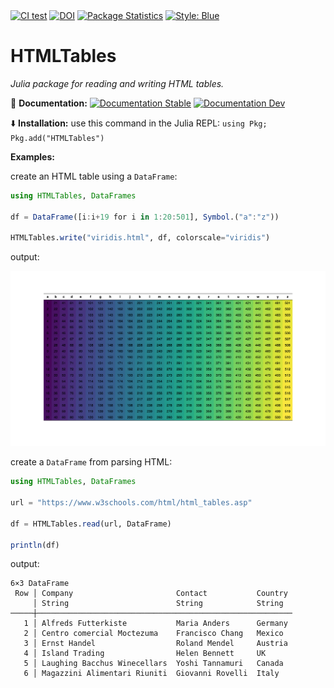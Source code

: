 <div>
<a href="https://github.com/cecoeco/HTMLTables.jl/actions/workflows/CI.yml"><img alt="CI test" src="https://github.com/cecoeco/HTMLTables.jl/actions/workflows/CI.yml/badge.svg"></a>
<a href="https://zenodo.org/doi/10.5281/zenodo.11253769"><img src="https://zenodo.org/badge/779591300.svg" alt="DOI"></a>
<a href="https://juliapkgstats.com/pkg/HTMLTables"><img src="https://img.shields.io/badge/dynamic/json?url=http%3A%2F%2Fjuliapkgstats.com%2Fapi%2Fv1%2Fmonthly_downloads%2FHTMLTables&query=total_requests&suffix=%2Fmonth&label=Downloads" alt="Package Statistics"></a>
<a href="https://github.com/JuliaDiff/BlueStyle"><img alt="Style: Blue" src="https://img.shields.io/badge/code%20style-blue-4495d1.svg"></a>

</div>

# HTMLTables

<i>Julia package for reading and writing HTML tables.</i>

:book: **Documentation:** <a href="https://cecoeco.github.io/HTMLTables.jl/stable/"><img src="https://img.shields.io/badge/docs-stable-aquamarine.svg" alt="Documentation Stable" /></a> <a href="https://cecoeco.github.io/HTMLTables.jl/dev/"><img src="https://img.shields.io/badge/docs-dev-aquamarine.svg" alt="Documentation Dev"></a>

:arrow_down: **Installation:** use this command in the Julia REPL: `using Pkg; Pkg.add("HTMLTables")`

**Examples:**

create an HTML table using a `DataFrame`:

```julia
using HTMLTables, DataFrames

df = DataFrame([i:i+19 for i in 1:20:501], Symbol.("a":"z"))

HTMLTables.write("viridis.html", df, colorscale="viridis")
```

output:

![viridis table example](docs/src/assets/viridis-a-z.png)

create a `DataFrame` from parsing HTML:

```julia
using HTMLTables, DataFrames

url = "https://www.w3schools.com/html/html_tables.asp"

df = HTMLTables.read(url, DataFrame)

println(df)
```

output:

```
6×3 DataFrame
 Row │ Company                       Contact           Country
     │ String                        String            String
─────┼─────────────────────────────────────────────────────────
   1 │ Alfreds Futterkiste           Maria Anders      Germany
   2 │ Centro comercial Moctezuma    Francisco Chang   Mexico
   3 │ Ernst Handel                  Roland Mendel     Austria
   4 │ Island Trading                Helen Bennett     UK
   5 │ Laughing Bacchus Winecellars  Yoshi Tannamuri   Canada
   6 │ Magazzini Alimentari Riuniti  Giovanni Rovelli  Italy
```
